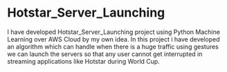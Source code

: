 # Hotstar_Server_Launching
I have developed Hotstar_Server_Launching project using Python Machine Learning over AWS Cloud by my own idea. In this project i have developed an algorithm which can handle when there is a huge traffic using gestures we can launch the servers so that any user cannot get interrupted in streaming applications like Hotstar during World Cup.
